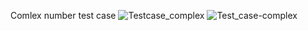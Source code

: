 Comlex number test case
![Testcase_complex](https://user-images.githubusercontent.com/78892310/107742572-4ac43900-6d35-11eb-8d26-56e95e08e47a.jpg)
![Test_case-complex](https://user-images.githubusercontent.com/78892310/107742365-e4d7b180-6d34-11eb-917e-6e8d565c4ddb.jpg)


